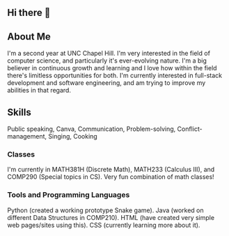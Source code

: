 ## Hi there 👋

<!--
**drmondano/drmondano** is a ✨ _special_ ✨ repository because its `README.md` (this file) appears on your GitHub profile.

Here are some ideas to get you started:

- 🔭 I’m currently working on ...
- 🌱 I’m currently learning ...
- 👯 I’m looking to collaborate on ...
- 🤔 I’m looking for help with ...
- 💬 Ask me about ...
- 📫 How to reach me: ...
- 😄 Pronouns: ...
- ⚡ Fun fact: ...
-->

## About Me
I'm a second year at UNC Chapel Hill. I'm very interested in the field of computer science, and particularly it's ever-evolving nature. I'm a big believer in continuous growth and learning and I love how within the field there's limitless opportunities for both. I'm currently interested in full-stack development and software engineering, and am trying to improve my abilities in that regard.

## Skills
Public speaking, Canva, Communication, Problem-solving, Conflict-management, Singing, Cooking

### Classes
I'm currently in MATH381H (Discrete Math), MATH233 (Calculus III), and COMP290 (Special topics in CS). Very fun combination of math classes! 

### Tools and Programming Languages
Python (created a working prototype Snake game). Java (worked on different Data Structures in COMP210). HTML (have created very simple web pages/sites using this). CSS (currently learning more about it).
